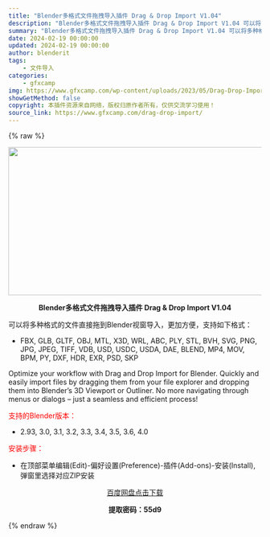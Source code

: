 ```yaml
---
title: "Blender多格式文件拖拽导入插件 Drag & Drop Import V1.04"
description: "Blender多格式文件拖拽导入插件 Drag & Drop Import V1.04 可以将多种格式的文件直接拖到Blender视窗导入，更加方便，支持如下格式： FBX, GLB, GLT..."
summary: "Blender多格式文件拖拽导入插件 Drag & Drop Import V1.04 可以将多种格式的文件直接拖到Blender视窗导入，更加方便，支持如下格式： FBX, GLB, GLT..."
date: 2024-02-19 00:00:00
updated: 2024-02-19 00:00:00
author: blenderit
tags: 
    - 文件导入
categories:
    - gfxcamp
img: https://www.gfxcamp.com/wp-content/uploads/2023/05/Drag-Drop-Import.jpg
showGetMethod: false
copyright: 本插件资源来自网络，版权归原作者所有，仅供交流学习使用！
source_link: https://www.gfxcamp.com/drag-drop-import/
---
```


{% raw %}
<div><p><img decoding="async" class="aligncenter size-full wp-image-112303" src="https://www.gfxcamp.com/wp-content/uploads/2023/05/Drag-Drop-Import.jpg" data-src="https://www.gfxcamp.com/wp-content/uploads/2023/05/Drag-Drop-Import.jpg" alt="" width="590" height="295" data-srcset="https://www.gfxcamp.com/wp-content/uploads/2023/05/Drag-Drop-Import.jpg 590w, https://www.gfxcamp.com/wp-content/uploads/2023/05/Drag-Drop-Import-150x75.jpg 150w" data-sizes="(max-width: 590px) 100vw, 590px"></p><p style="text-align: center;"><strong>Blender多格式文件拖拽导入插件 Drag &amp; Drop Import V1.04</strong></p><p>可以将多种格式的文件直接拖到Blender视窗导入，更加方便，支持如下格式：</p><ul>
<li>FBX, GLB, GLTF, OBJ, MTL, X3D, WRL, ABC, PLY, STL, BVH, SVG, PNG, JPG, JPEG, TIFF, VDB, USD, USDC, USDA, DAE, BLEND, MP4, MOV, BPM, PY, DXF, HDR, EXR, PSD, SKP</li>
</ul><p>Optimize your workflow with Drag and Drop Import for Blender. Quickly and easily import files by dragging them from your file explorer and dropping them into Blender’s 3D Viewport or Outliner. No more navigating through menus or dialogs – just a seamless and efficient process!</p><p style="text-align: left;"><span style="color: #ff0000;">支持的Blender版本：</span></p><ul>
<li style="text-align: left;">2.93, 3.0, 3.1, 3.2, 3.3, 3.4, 3.5, 3.6, 4.0</li>
</ul><p style="text-align: left;"><span style="color: #ff0000;">安装步骤：</span></p><ul>
<li>在顶部菜单编辑(Edit)-偏好设置(Preference)-插件(Add-ons)-安装(Install),弹窗里选择对应ZIP安装</li>
</ul><p style="text-align: center;"><a class="maxbutton-3 maxbutton maxbutton-baidu" target="_blank" rel="noopener" href="https://pan.baidu.com/s/1LzhVxqcYj6fx8Sf6W4a7lA?pwd=55d9"><span class="mb-text">百度网盘点击下载</span></a></p><p style="text-align: center;"><strong>提取密码：55d9</strong></p></div>
<div style="display: none">gfxcamp</div>
{% endraw %}